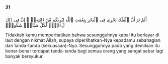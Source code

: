 ##### 31

<span class="ayah">أَلَمْ تَرَ أَنَّ ٱلْفُلْكَ تَجْرِى فِى ٱلْبَحْرِ بِنِعْمَتِ ٱللَّهِ لِيُرِيَكُم مِّنْ ءَايَٰتِهِۦٓ ۚ إِنَّ فِى ذَٰلِكَ لَءَايَٰتٍۢ لِّكُلِّ صَبَّارٍۢ شَكُورٍۢ</span>

<span class="ayah_translation">Tidakkah kamu memperhatikan bahwa sesungguhnya kapal itu berlayar di laut dengan nikmat Allah, supaya diperlihatkan-Nya kepadamu sebahagian dari tanda-tanda (kekuasaan)-Nya. Sesungguhnya pada yang demikian itu benar-benar terdapat tanda-tanda bagi semua orang yang sangat sabar lagi banyak bersyukur.</span>
